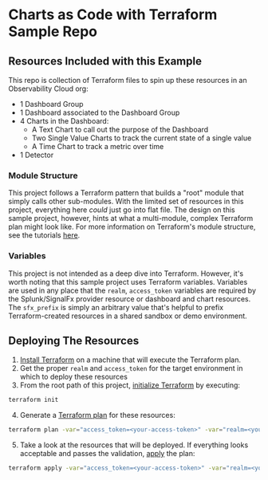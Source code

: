 # Charts as Code with Terraform Sample Repo

## Resources Included with this Example
This repo is collection of Terraform files to spin up these resources in an Observability Cloud org:
* 1 Dashboard Group
* 1 Dashboard associated to the Dashboard Group
* 4 Charts in the Dashboard:
  * A Text Chart to call out the purpose of the Dashboard
  * Two Single Value Charts to track the current state of a single value
  * A Time Chart to track a metric over time
* 1 Detector

### Module Structure
This project follows a Terraform pattern that builds a "root" module that simply calls other sub-modules.  With the limited set of resources in this project, everything here _could_ just go into flat file.  The design on this sample project, however, hints at what a multi-module, complex Terraform plan might look like. For more information on Terraform's module structure, see the tutorials [here](https://learn.hashicorp.com/collections/terraform/modules).

### Variables
This project is not intended as a deep dive into Terraform.  However, it's worth noting that this sample project uses Terraform variables.  Variables are used in any place that the `realm`, `access_token` variables are required by the Splunk/SignalFx provider resource or dashboard and chart resources. The `sfx_prefix` is simply an arbitrary value that's helpful to prefix Terraform-created resources in a shared sandbox or demo environment.

## Deploying The Resources
1. [Install Terraform](https://learn.hashicorp.com/tutorials/terraform/install-cli) on a machine that will execute the Terraform plan.
2. Get the proper `realm` and `access_token` for the target environment in which to deploy these resources
3. From the root path of this project, [initialize Terraform](https://www.terraform.io/docs/cli/commands/init.html) by executing:
```bash
terraform init
```
4. Generate a [Terraform plan](https://www.terraform.io/docs/cli/commands/plan.html) for these resources:
```bash
terraform plan -var="access_token=<your-access-token>" -var="realm=<your-realm>" -var="sfx_prefix=<arbitrary-string-of-your-choosing>"
```
5. Take a look at the resources that will be deployed.  If everything looks acceptable and passes the validation, [apply](https://www.terraform.io/docs/cli/commands/apply.html) the plan:
```bash
terraform apply -var="access_token=<your-access-token>" -var="realm=<your-realm>" -var="sfx_prefix=<arbitrary-string-of-your-choosing>"
```
